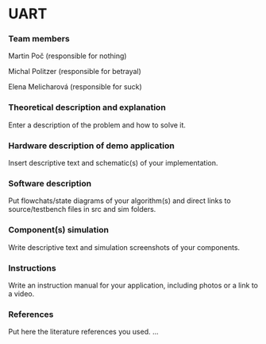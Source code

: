 # UART
### Team members
Martin Poč (responsible for nothing)

Michal Politzer (responsible for betrayal)

Elena Melicharová (responsible for suck)


### Theoretical description and explanation
Enter a description of the problem and how to solve it.


### Hardware description of demo application
Insert descriptive text and schematic(s) of your implementation.


### Software description
Put flowchats/state diagrams of your algorithm(s) and direct links to source/testbench files in src and sim folders.


### Component(s) simulation
Write descriptive text and simulation screenshots of your components.


### Instructions
Write an instruction manual for your application, including photos or a link to a video.


### References
Put here the literature references you used.
...
